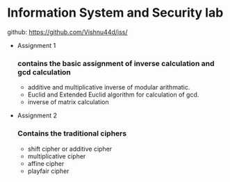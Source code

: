 # Information System and Security lab

github: https://github.com/Vishnu44d/iss/

- Assignment 1

  ### contains the basic assignment of inverse calculation and gcd calculation

  - additive and multiplicative inverse of modular arithmatic.
  - Euclid and Extended Euclid algorithm for calculation of gcd.
  - inverse of matrix calculation

- Assignment 2

  ### Contains the traditional ciphers

  - shift cipher or additive cipher
  - multiplicative cipher
  - affine cipher
  - playfair cipher
